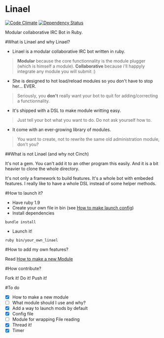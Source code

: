 Linael
======
[![Code Climate](https://codeclimate.com/github/Skizzk/Linael.png)](https://codeclimate.com/github/Skizzk/Linael)
[![Dependency Status](https://gemnasium.com/Skizzk/Linael.png)](https://gemnasium.com/Skizzk/Linael)

Modular collaborative IRC Bot in Ruby. 

#What is Linael and why Linael?

* Linael is a modular collaborative IRC bot written in ruby.
> **Modular** because the core functionnality is the module plugger (which is himself a module).
> **Collaborative** because i'll happyly integrate any module you will submit :)

* She is designed to hot load/reload modules so you don't have to stop her... EVER.
> Seriously, you **don't** really want your bot to quit for adding/correcting a functionnality.

* It's shipped with a DSL to make module writting easy.
> Just tell your bot what you want to do. Do not ask yourself how to.

* It come with an ever-growing library of modules.
> You want to create, not to rewrite the same old administration module, don't you?




##What is not Linael (and why not Cinch)

It's not a gem. You can't add it to an other program this easily. And it is a bit heavier to clone the whole directory.

It's not only a framework to build features. 
It's a whole bot with embeded features.
I really like to have a whole DSL instead of some helper methods.

#How to launch it?

* Have ruby 1.9
* Create your own file in bin (see [How to make launch config](https://github.com/Skizzk/Linael/wiki/How-to-make-launch-config))
* Install dependencies
```
bundle install
```
* Launch it! 
```
ruby bin/your_own_linael
```

#How to add my own features?

Read [How to make a new Module](https://github.com/Skizzk/Linael/wiki/How-to-make-a-new-Module)

#How contribute?

  Fork it! Do it! Push it!

#To do
  - [X] How to make a new module
  - [ ] What module should I use and why?
  - [X] Add a way to launch mods by default
  - [X] Config file
  - [ ] Module for wrapping File reading
  - [X] Thread it!
  - [X] Timer
